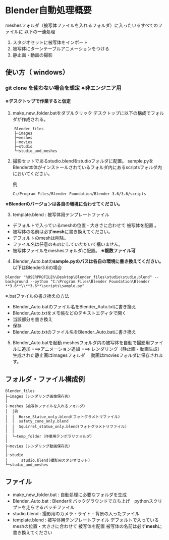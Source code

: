 # Blender自動処理概要
meshesフォルダ（被写体ファイルを入れるフォルダ）に入ったいるすべてのファイルに
以下の一連処理

 1. スタジオセットに被写体をインポート
 2.  被写体にターンテーブルアニメーションをつける 
 3. 静止画・動画の撮影

## 使い方（ windows）
### git clone を使わない場合を想定 ※非エンジニア用
#### ※デスクトップで作業すると仮定

 1. make_new_folder.batをダブルクリック 
 デスクトップに以下の構成でフォルダが作成される。

```
    Blender_files
    ├─images
    ├─meshes
    ├─movies
    ├─studio
    └─studio_and_meshes
```

 2. 撮影セットであるstudio.blendをstudioフォルダに配置。
    sample.pyをBlender本体がインストールされているフォルダ内にあるscriptsフォルダ内においてください。
     
    例
    ```
    C:/Program Files/Blender Foundation/Blender 3.6/3.6/scripts
    ```
**※Blenderのバージョンは各自の環境に合わせてください。**

    
    
 3. template.blend : 被写体用テンプレートファイル 
 - デフォルトで入っているmeshの位置・大きさに合わせて 被写体を配置 。
  - 被写体の名前は必ず**mesh**に書き換えてください。
  - デフォルトのmeshは削除。 
  - ファイル名は任意のものにしていただいて構いません。
  - 被写体ファイルをmeshesフォルダに配置。
    **※複数ファイル可**

4. Blender_Auto.batの**sample.pyのパスは各自の環境に書き換えてください。**
 以下はBlender3.6の場合
```
blender "%USERPROFILE%\Desktop\Blender_files\studio\studio.blend" --background --python "C:\Program Files\Blender Foundation\Blender **3.6**\\**3.6**\scripts\sample.py"
```

  ※.batファイルの書き換えの方法
  - Blender_Auto.batのファイル名をBlender_Auto.txtに書き換え
  - Blender_Auto.txtをメモ帳などのテキストエディタで開く
  - 当該部分を書き換え
  - 保存
   - Blender_Auto.txtのファイル名をBlender_Auto.batに書き換え

5. Blender_Auto.batを起動
meshesフォルダ内の被写体を自動で撮影用ファイルに追加 ===>アニメーション追加 ===> レンダリング（静止画・動画生成）
生成された静止画はimagesフォルダ 　動画はmoviesフォルダに保存されます。






## フォルダ・ファイル構成例
```
Blender_files
├─images（レンダリング画像保存先）
│
├─meshes（被写体ファイルを入れるフォルダ）
│  │例
│  │  Horse_Statue_only.blend(フォトグラメトリファイル)
│  │  safety_cone_only.blend
│  │  Squirrel_statue_only.blend(フォトグラメトリファイル)
│  │
│  └─temp_folder（作業用テンポラリフォルダ）
│
├─movies（レンダリング動画保存先）
│
├─studio
│      studio.blend(撮影用スタジオセット)
└─studio_and_meshes
```

## ファイル
- make_new_folder.bat : 自動処理に必要なフォルダを生成
- Blender_Auto.bat : Blenderをバックグラウンドで立ち上げ　pythonスクリプトを走らせるバッチファイル
 - studio.blend                      : 撮影用のカメラ・ライト・背景の入ったファイル
 - template.blend : 被写体用テンプレートファイル
 デフォルトで入っているmeshの位置・大きさに合わせて 被写体を配置
 被写体の名前は必ず**mesh**に書き換えてください


